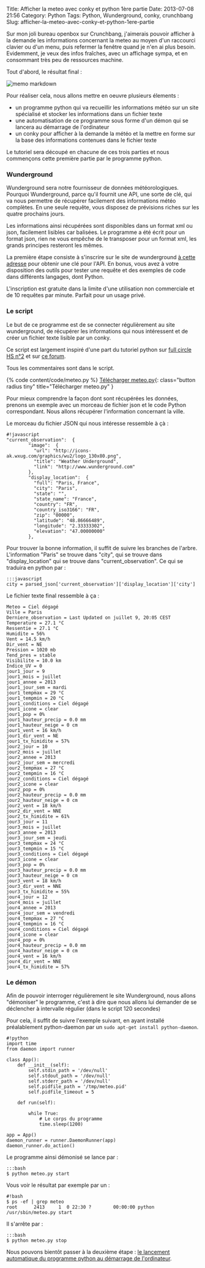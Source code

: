 Title: Afficher la meteo avec conky et python 1ère partie
Date: 2013-07-08 21:56
Category: Python
Tags: Python, Wunderground, conky, crunchbang
Slug: afficher-la-meteo-avec-conky-et-python-1ere-partie

Sur mon joli bureau openbox sur Crunchbang, j'aimerais pouvoir afficher à la demande les informations concernant la meteo au moyen d'un raccourci clavier ou d'un menu, puis refermer la fenêtre quand je n'en ai plus besoin. Evidemment, je veux des infos fraîches, avec un affichage sympa, et en consommant très peu de ressources machine.

Tout d'abord, le résultat final :

![memo markdown]({filename}/images/conky_meteo.png "écran conky")

Pour réaliser cela, nous allons mettre en oeuvre plusieurs élements :

- un programme python qui va recueillir les informations météo sur un site spécialisé et stocker les informations dans un fichier texte
- une automatisation de ce programme sous forme d'un démon qui se lancera au démarrage de l'ordinateur
- un conky pour afficher à la demande la météo et la mettre en forme sur la base des informations contenues dans le fichier texte

Le tutoriel sera découpé en chacune de ces trois parties et nous commençons cette première partie par le programme python.

### Wunderground

Wunderground sera notre fournisseur de données météorologiques. Pourquoi Wunderground, parce qu'il fournit une API, une sorte de clé, qui va nous permettre de récupérer facilement des informations météo complètes. En une seule requête, vous disposez de prévisions riches sur les quatre prochains jours.

Les informations ainsi récupérées sont disponibles dans un format xml ou json, facilement lisibles car balisées. Le programme a été écrit pour un format json, rien ne vous empêche de le transposer pour un format xml, les grands principes resteront les mêmes.

La première étape consiste à s'inscrire sur le site de wunderground [à cette adresse](http://www.wunderground.com/weather/api/d/login.html "S'inscrire sur Weather Underground") pour obtenir une clé pour l'API. En bonus, vous avez à votre disposition des outils pour tester une requête et des exemples de code dans différents langages, dont Python.

L'inscription est gratuite dans la limite d'une utilisation non commerciale et de 10 requêtes par minute. Parfait pour un usage privé.


### Le script

Le but de ce programme est de se connecter régulièrement au site wunderground, de récupérer les informations qui nous intéressent et de créer un fichier texte lisible par un conky.

Ce script est largement inspiré d'une part du tutoriel python sur [full circle HS n°2](http://www.fullcirclemag.fr/?pages/Numéros) et sur [ce forum](http://www.archlinux.fr/forum/viewtopic.php?t=9981&p=107541).

Tous les commentaires sont dans le script.

{% code content/code/meteo.py %}
[Télécharger meteo.py]({filename}/code/meteo.py){: class="button radius tiny" title="Télécharger meteo.py" }

Pour mieux comprendre la façon dont sont récupérées les données, prenons un exemple avec un morceau de fichier json et le code Python correspondant. Nous allons récupérer l'information concernant la ville.

Le morceau du fichier JSON qui nous intéresse ressemble à çà :

	#!javascript
	"current_observation":  {
			"image":  {
			  "url": "http://icons-ak.wxug.com/graphics/wu2/logo_130x80.png",
			  "title": "Weather Underground",
			  "link": "http://www.wunderground.com"
			},
			"display_location":  {
			  "full": "Paris, France",
			  "city": "Paris",
			  "state": "",
			  "state_name": "France",
			  "country": "FR",
			  "country_iso3166": "FR",
			  "zip": "00000",
			  "latitude": "48.86666489",
			  "longitude": "2.33333302",
			  "elevation": "47.00000000"
			},

Pour trouver la bonne information, il suffit de suivre les branches de l'arbre. L'information "Paris" se trouve dans "city", qui se trouve dans "display_location" qui se trouve dans "current_observation". Ce qui se traduira en python par :

	:::javascript
    city = parsed_json['current_observation']['display_location']['city']

Le fichier texte final ressemble à ça :

	Meteo = Ciel dégagé
	Ville = Paris
	Derniere_observation = Last Updated on juillet 9, 20:05 CEST
	Temperature = 27.1 °C
	Ressentie = 27.1 °C
	Humidite = 56%
	Vent = 14.5 km/h
	Dir_vent = NE
	Pression = 1020 mb
	Tend_pres = stable
	Visibilite = 10.0 km
	Indice_UV = 0
	jour1_jour = 9
	jour1_mois = juillet
	jour1_annee = 2013
	jour1_jour_sem = mardi
	jour1_tempmax = 29 °C
	jour1_tempmin = 20 °C
	jour1_conditions = Ciel dégagé
	jour1_icone = clear
	jour1_pop = 0%
	jour1_hauteur_precip = 0.0 mm
	jour1_hauteur_neige = 0 cm
	jour1_vent = 16 km/h
	jour1_dir_vent = NE
	jour1_tx_himidite = 57%
	jour2_jour = 10
	jour2_mois = juillet
	jour2_annee = 2013
	jour2_jour_sem = mercredi
	jour2_tempmax = 27 °C
	jour2_tempmin = 16 °C
	jour2_conditions = Ciel dégagé
	jour2_icone = clear
	jour2_pop = 0%
	jour2_hauteur_precip = 0.0 mm
	jour2_hauteur_neige = 0 cm
	jour2_vent = 18 km/h
	jour2_dir_vent = NNE
	jour2_tx_himidite = 61%
	jour3_jour = 11
	jour3_mois = juillet
	jour3_annee = 2013
	jour3_jour_sem = jeudi
	jour3_tempmax = 24 °C
	jour3_tempmin = 15 °C
	jour3_conditions = Ciel dégagé
	jour3_icone = clear
	jour3_pop = 0%
	jour3_hauteur_precip = 0.0 mm
	jour3_hauteur_neige = 0 cm
	jour3_vent = 18 km/h
	jour3_dir_vent = NNE
	jour3_tx_himidite = 55%
	jour4_jour = 12
	jour4_mois = juillet
	jour4_annee = 2013
	jour4_jour_sem = vendredi
	jour4_tempmax = 27 °C
	jour4_tempmin = 16 °C
	jour4_conditions = Ciel dégagé
	jour4_icone = clear
	jour4_pop = 0%
	jour4_hauteur_precip = 0.0 mm
	jour4_hauteur_neige = 0 cm
	jour4_vent = 16 km/h
	jour4_dir_vent = NNE
	jour4_tx_himidite = 57%


### Le démon

Afin de pouvoir interroger régulièrement le site Wunderground, nous allons "démoniser" le programme, c'est à dire que nous allons lui demander de se déclencher à intervalle régulier (dans le script 120 secondes)

Pour cela, il suffit de suivre l'exemple suivant, en ayant installé préalablement python-daemon par un `sudo apt-get install python-daemon`.

	#!python
	import time
	from daemon import runner

	class App():
		def __init__(self):
			self.stdin_path = '/dev/null'
			self.stdout_path = '/dev/null'
			self.stderr_path = '/dev/null'
			self.pidfile_path = '/tmp/meteo.pid'
			self.pidfile_timeout = 5

		def run(self):

			while True:
				# Le corps du programme
				time.sleep(1200)

	app = App()
	daemon_runner = runner.DaemonRunner(app)
	daemon_runner.do_action()

Le programme ainsi démonisé se lance par :

	:::bash
    $ python meteo.py start

Vous voir le résultat par exemple par un :

	#!bash
    $ ps -ef | grep meteo
    root      2413     1  0 22:30 ?        00:00:00 python /usr/sbin/meteo.py start

Il s'arrête par :

    :::bash
	$ python meteo.py stop

Nous pouvons bientôt passer à la deuxième étape : [le lancement automatique du programme python au démarrage de l'ordinateur]({filename}/afficher-la-meteo-avec-conky-et-python-2eme-partie.markdown).
